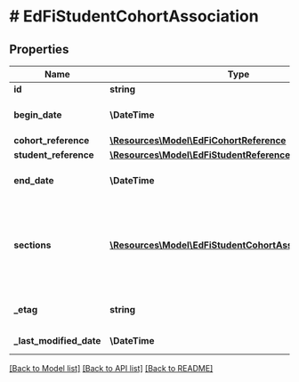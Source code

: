 # # EdFiStudentCohortAssociation

## Properties

Name | Type | Description | Notes
------------ | ------------- | ------------- | -------------
**id** | **string** |  | [optional]
**begin_date** | **\DateTime** | The month, day, and year on which the student was first identified as part of the cohort. |
**cohort_reference** | [**\Resources\Model\EdFiCohortReference**](EdFiCohortReference.md) |  |
**student_reference** | [**\Resources\Model\EdFiStudentReference**](EdFiStudentReference.md) |  |
**end_date** | **\DateTime** | The month, day, and year on which the student was removed as part of the cohort. | [optional]
**sections** | [**\Resources\Model\EdFiStudentCohortAssociationSection[]**](EdFiStudentCohortAssociationSection.md) | An unordered collection of studentCohortAssociationSections. The cohort representing the subdivision of students within one or more sections. For example, a group of students may be given additional instruction and tracked as a cohort. | [optional]
**_etag** | **string** | A unique system-generated value that identifies the version of the resource. | [optional]
**_last_modified_date** | **\DateTime** | The date and time the resource was last modified. | [optional]

[[Back to Model list]](../../README.md#models) [[Back to API list]](../../README.md#endpoints) [[Back to README]](../../README.md)
